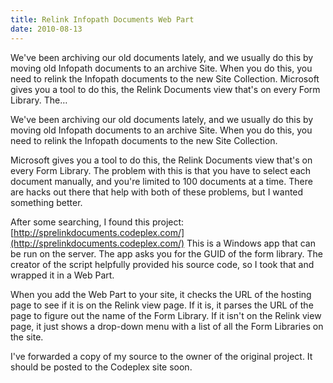 ```yaml
---
title: Relink Infopath Documents Web Part
date: 2010-08-13
---
```


We've been archiving our old documents lately, and we usually do this by moving old Infopath documents to an archive Site. When you do this, you need to relink the Infopath documents to the new Site Collection. Microsoft gives you a tool to do this, the Relink Documents view that's on every Form Library. The…


<!-- end -->

We've been archiving our old documents lately, and we usually do this by moving old Infopath documents to an archive Site. When you do this, you need to relink the Infopath documents to the new Site Collection. 

 Microsoft gives you a tool to do this, the Relink Documents view that's on every Form Library. The problem with this is that you have to select each document manually, and you're limited to 100 documents at a time. There are hacks out there that help with both of these problems, but I wanted something better.

After some searching, I found this project: [http://sprelinkdocuments.codeplex.com/](http://sprelinkdocuments.codeplex.com/) This is a Windows app that can be run on the server. The app asks you for the GUID of the form library. The creator of the script helpfully provided his source code, so I took that and wrapped it in a Web Part.

When you add the Web Part to your site, it checks the URL of the hosting page to see if it is on the Relink view page. If it is, it parses the URL of the page to figure out the name of the Form Library. If it isn't on the Relink view page, it just shows a drop-down menu with a list of all the Form Libraries on the site. 

I've forwarded a copy of my source to the owner of the original project. It should be posted to the Codeplex site soon.

